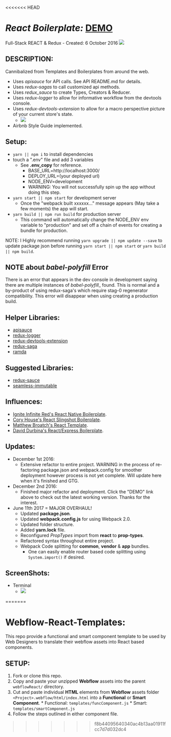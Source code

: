 <<<<<<< HEAD
# _React Boilerplate:_ [DEMO](https://trex-rbp.herokuapp.com/)
Full-Stack REACT & Redux - Created: 6 October 2016
<img src="http://imgur.com/dTXjfrU.png" />


## DESCRIPTION:
Cannibalized from Templates and Boilerplates from around the web.
  * Uses _apisauce_ for API calls. See API README.md for details.
  * Uses _redux-sagas_ to call customized api methods.
  * Uses _redux_sauce_ to create Types, Creators & Reducer.
  * Uses _redux-logger_ to allow for informative workflow from the devtools console.  
  * Uses _redux-devtools-extension_ to allow for a macro perspective picture of your current store's state.
    - <img src="http://i.imgur.com/GD4VCkW.png" />
  * Airbnb Style Guide implemented.

## Setup:
  - `yarn || npm i` to install dependencies
  - touch a ".env" file and add 3 variables
    * See **.env_copy** for reference.
      * BASE_URL=http://localhost:3000/
      * DEPLOY_URL=(your deployed url)
      * NODE_ENV=development
      - WARNING: You will not successfully spin up the app without doing this step.
  - `yarn start || npm start` for development server
    * Once the "webpack built xxxxxx..." message appears (May take a few moments) the app will start.
  - `yarn build || npm run build` for production server
    * This command will automatically change the NODE_ENV env variable to "production" and set off a chain of events for creating a bundle for production.


  NOTE: I Highly recommend running `yarn upgrade || npm update --save` to update package json before running `yarn start || npm start` or `yarn build || npm build`.

## NOTE about _babel-polyfill_ Error
 There is an error that appears in the dev console in development saying there are multiple instances of _babel-polyfill__ found.  This is normal and a by-product of using redux-saga's which require stag-0 regenerator compatibility.  This error will disappear when using creating a production build.  

## Helper Libraries:
* [apisauce](https://github.com/skellock/apisauce)
* [redux-logger](https://github.com/evgenyrodionov/redux-logger)
* [redux-devtools-extension](https://github.com/zalmoxisus/redux-devtools-extension)
* [redux-saga](https://github.com/yelouafi/redux-saga)
* [ramda](https://github.com/ramda)

## Suggested Libraries:
* [redux-sauce](https://github.com/skellock/reduxsauce)
* [seamless-immutable](https://github.com/rtfeldman/seamless-immutable)

## Influences:
* [Ignite Infinite Red's React Native Boilerplate](https://github.com/infinitered/ignite).
* [Cory House's React Slingshot Boilerplate](https://github.com/coryhouse/react-slingshot).
* [Matthew Broatch's React Template](https://github.com/mnbroatch/react-template).
* [David Durbina's React/Express Boilerplate](https://github.com/WindUpDurb/React-Express-Boilerplate).

## Updates:
* December 1st 2016:
  - Extensive refactor to entire project.  WARNING in the process of re-factoring package.json and webpack.config for smoother deployment however process is not yet complete.  Will update here when it's finished and GTG.
* December 2nd 2016:
  - Finished major refactor and deployment. Click the "DEMO" link above to check out the latest working version.  Thanks for the interest.
* June 11th 2017 = MAJOR OVERHAUL!
  - Updated **package.json**.
  - Updated **webpack.config.js** for using Webpack 2.0.
  - Updated folder structure.
  - Added **yarn.lock** file.
  - Reconfigured _PropTypes_ import from **react** to **prop-types**.
  - Refactored syntax throughout entire project.
  - Webpack Code splitting for **common**, **vendor** & **app** bundles.
    * One can easily enable router based code splitting using `System.import()` if desired.

## ScreenShots:
* Terminal
  - <img src="http://i.imgur.com/RjJ7yfA.png" />
=======
# Webflow-React-Templates:
This repo provide a functional and smart component template to be used by Web Designers to translate their webflow assets into React based components.

## SETUP:
  1. Fork or clone this repo.
  2. Copy and paste your unzipped **Webflow** assets into the parent `webflowReact/` directory.
  3. Cut and paste individual **HTML** elements from **Webflow** assets folder `<Project>.webflow/html/index.html` into a **Functional** or **Smart Component**.
    * Functional: `templates/funcComponent.js`
    * Smart: `templates/smartComponent.js`
  4. Follow the steps outlined in either component file.
>>>>>>> f8b44095640340ac4b13aa01911fcc7d7d032dc4
